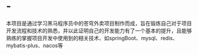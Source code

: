 # -
本项目是通过学习黑马程序员中的苍穹外卖项目制作而成，旨在锻炼自己对于项目开发流程和技术的熟悉，并以此证明自己的开发能力有了一个基本的提升，且能够熟练的掌握项目开发中使用到的相关技术、如springBoot、mysql、redis、mybatis-plus、nacos等
